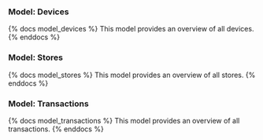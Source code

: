 ### Model: Devices

{% docs model_devices %}
This model provides an overview of all devices.
{% enddocs %}


### Model: Stores

{% docs model_stores %}
This model provides an overview of all stores.
{% enddocs %}

### Model: Transactions

{% docs model_transactions %}
This model provides an overview of all transactions.
{% enddocs %}

[//]: # (...etc, each dimension and metric shall be described here)